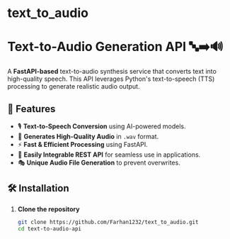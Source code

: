 # text_to_audio

# Text-to-Audio Generation API 🔤➡️🔊  

A **FastAPI-based** text-to-audio synthesis service that converts text into high-quality speech. This API leverages Python's text-to-speech (TTS) processing to generate realistic audio output.  

## 🚀 Features  
- 🎙️ **Text-to-Speech Conversion** using AI-powered models.  
- 🎵 **Generates High-Quality Audio** in `.wav` format.  
- ⚡ **Fast & Efficient Processing** using FastAPI.  
- 🔗 **Easily Integrable REST API** for seamless use in applications.  
- 🎭 **Unique Audio File Generation** to prevent overwrites.  

## 🛠️ Installation  

1. **Clone the repository**  
   ```bash
   git clone https://github.com/Farhan1232/text_to_audio.git
   cd text-to-audio-api
